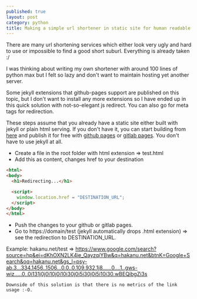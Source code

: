 ```yaml
---
published: true
layout: post
category: python
title: Making a simple url shortener in static site for human readable links
---
```

There are many url shortening services which either look very ugly and hard to use or impossible to find a good short suburl. Everything is already taken :/

I was thinking about writing my own shortener with around 100 lines of python max but I felt so lazy and don't want to maintain hosting yet another server.

Some jekyll extensions that github-pages support are published on this topic, but I don't want to install any more extensions so I have ended up in this quick solution with not-so-elegant js redirect. You can also go for meta tags for redirection.

These steps assume that you already have a static site either built with jekyll or plain html serving. If you don't have it, you can start building from [here](https://jekyllrb.com/) and publish it for free with [github pages](https://pages.github.com/) or [gitlab pages](https://about.gitlab.com/product/pages/). You don't have to use jekyll at all.

* Create a file in the root folder with html extension => test.html
* Add this as content, changes href to your destination

```html
<html>
<body>
  <h1>Redirecting...</h1>

  <script>
  	window.location.href = "DESTINATION_URL";
  </script>
</body>
</html>
```

* Push the changes to your github or gitlab pages.
* Go to https://domain/test (jekyll automatically drops .html extension) => see the redirection to DESTINATION_URL.

Example:
hakanu.net/test => https://www.google.com/search?source=hp&ei=dKhOXN2LK4ie_QayzqiYBw&q=hakanu.net&btnK=Google+Search&oq=hakanu.net&gs_l=psy-ab.3...334.1456..1506...0.0..0.109.932.1j8......0....1..gws-wiz.....0..0i131j0j0i10j0i10i30j0i5i30j0i5i10i30.wBEQibgZi3s

	Downside of this solution is that there is no metrics of the link usage :-O.
